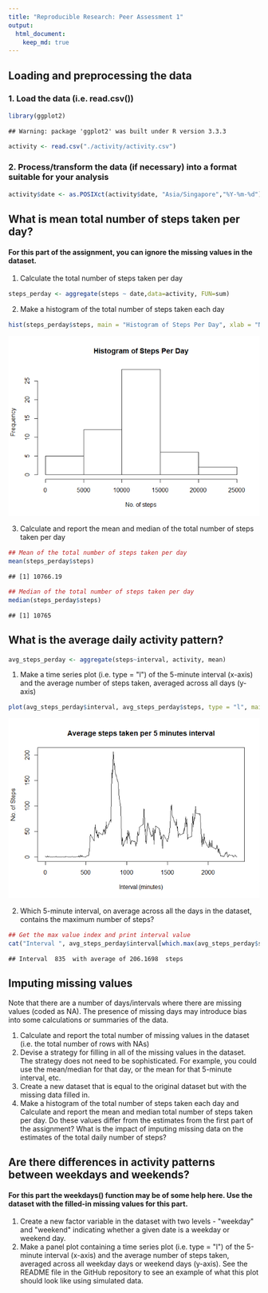 ```yaml
---
title: "Reproducible Research: Peer Assessment 1"
output: 
  html_document:
    keep_md: true
---
```


## Loading and preprocessing the data

### 1. Load the data (i.e. read.csv())

```r
library(ggplot2)
```

```
## Warning: package 'ggplot2' was built under R version 3.3.3
```

```r
activity <- read.csv("./activity/activity.csv")
```

### 2. Process/transform the data (if necessary) into a format suitable for your analysis

```r
activity$date <- as.POSIXct(activity$date, "Asia/Singapore","%Y-%m-%d")
```

## What is mean total number of steps taken per day?
#### For this part of the assignment, you can ignore the missing values in the dataset.
1. Calculate the total number of steps taken per day

```r
steps_perday <- aggregate(steps ~ date,data=activity, FUN=sum)
```

2. Make a histogram of the total number of steps taken each day

```r
hist(steps_perday$steps, main = "Histogram of Steps Per Day", xlab = "No. of steps")
```

![](PA1_template_files/figure-html/unnamed-chunk-4-1.png)<!-- -->

3. Calculate and report the mean and median of the total number of steps taken per day

```r
## Mean of the total number of steps taken per day
mean(steps_perday$steps)
```

```
## [1] 10766.19
```

```r
## Median of the total number of steps taken per day
median(steps_perday$steps)
```

```
## [1] 10765
```

## What is the average daily activity pattern?

```r
avg_steps_perday <- aggregate(steps~interval, activity, mean)
```

1. Make a time series plot (i.e. type = "l") of the 5-minute interval (x-axis) and the average number of steps taken, averaged across all days (y-axis)

```r
plot(avg_steps_perday$interval, avg_steps_perday$steps, type = "l", main = "Average steps taken per 5 minutes interval", xlab = "Interval (minutes)", ylab = "No. of Steps")
```

![](PA1_template_files/figure-html/unnamed-chunk-7-1.png)<!-- -->

2. Which 5-minute interval, on average across all the days in the dataset, contains the maximum number of steps?

```r
## Get the max value index and print interval value
cat("Interval ", avg_steps_perday$interval[which.max(avg_steps_perday$steps)], " with average of", max(avg_steps_perday$steps), " steps")
```

```
## Interval  835  with average of 206.1698  steps
```

## Imputing missing values
Note that there are a number of days/intervals where there are missing values (coded as NA). The presence of missing days may introduce bias into some calculations or summaries of the data.

1. Calculate and report the total number of missing values in the dataset (i.e. the total number of rows with NAs)
2. Devise a strategy for filling in all of the missing values in the dataset. The strategy does not need to be sophisticated. For example, you could use the mean/median for that day, or the mean for that 5-minute interval, etc.
3. Create a new dataset that is equal to the original dataset but with the missing data filled in.
4. Make a histogram of the total number of steps taken each day and Calculate and report the mean and median total number of steps taken per day. Do these values differ from the estimates from the first part of the assignment? What is the impact of imputing missing data on the estimates of the total daily number of steps?
## Are there differences in activity patterns between weekdays and weekends?
#### For this part the weekdays() function may be of some help here. Use the dataset with the filled-in missing values for this part.

1. Create a new factor variable in the dataset with two levels - "weekday" and "weekend" indicating whether a given date is a weekday or weekend day.
2. Make a panel plot containing a time series plot (i.e. type = "l") of the 5-minute interval (x-axis) and the average number of steps taken, averaged across all weekday days or weekend days (y-axis). See the README file in the GitHub repository to see an example of what this plot should look like using simulated data.
